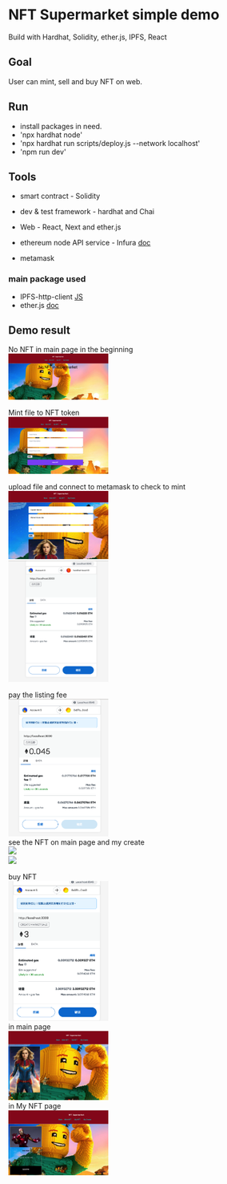 # NFT Supermarket simple demo

Build with Hardhat, Solidity, ether.js, IPFS, React

## Goal

User can mint, sell and buy NFT on web.

## Run

- install packages in need.
- 'npx hardhat node'
- 'npx hardhat run scripts/deploy.js --network localhost'
- 'npm run dev'

## Tools

- smart contract - Solidity
- dev & test framework - hardhat and Chai
- Web - React, Next and ether.js

- ethereum node API service - Infura [doc](https://infura.io/docs/ethereum)
- metamask

### main package used

- IPFS-http-client [JS](https://github.com/ipfs/js-ipfs/tree/master/packages/ipfs-http-client)
- ether.js [doc](https://docs.ethers.io/v5/single-page/#/v5/getting-started/)


## Demo result

No NFT in main page in the beginning <br>
<img src="./img/1.png" width="200px" />  <br>

Mint file to NFT token <br>
<img src="./img/2.png" width="200px" />  <br>

upload file and connect to metamask to check to mint <br>
<img src="./img/3.png" width="200px" />  <br>
<img src="./img/4.png" width="200px" />  <br>

pay the listing fee <br>
<img src="./img/5.png" width="200px" />  <br>
see the NFT on main page and my create <br>
<img src="./img/6.png" width="200px" />  <br>
<img src="./img/7.png" width="200px" />  <br>

buy NFT <br>
<img src="./img/8.png" width="200px" />  <br>
in main page <br>
<img src="./img/9.png" width="200px" />  <br>
in My NFT page <br>
<img src="./img/10.png" width="200px" />  <br>
